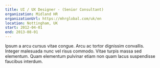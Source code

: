 ```yaml
---
title: UI / UX Designer - (Senior Consultant)
organization: Midland HR
organizationUrl: https://mhrglobal.com/uk/en
location: Nottingham, UK
start: 2012-04-01
end: 2013-08-01
---
```


Ipsum a arcu cursus vitae congue. Arcu ac tortor dignissim convallis. Integer malesuada nunc vel risus commodo. Vitae turpis massa sed elementum. Quam elementum pulvinar etiam non quam lacus suspendisse faucibus interdum.